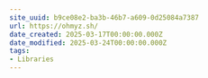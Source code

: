 ```yaml
---
site_uuid: b9ce08e2-ba3b-46b7-a609-0d25084a7387
url: https://ohmyz.sh/
date_created: 2025-03-17T00:00:00.000Z
date_modified: 2025-03-24T00:00:00.000Z
tags:
- Libraries
---
```






